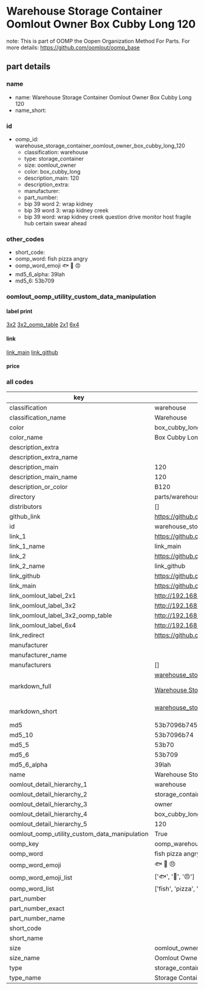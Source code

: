 # Warehouse Storage Container Oomlout Owner Box Cubby Long 120  

note: This is part of OOMP the Oopen Organization Method For Parts. For more details: https://github.com/oomlout/oomp_base

##  part details
  







### name
* name: Warehouse Storage Container Oomlout Owner Box Cubby Long 120
* name_short: 
### id
* oomp_id: warehouse_storage_container_oomlout_owner_box_cubby_long_120
  * classification: warehouse
  * type: storage_container
  * size: oomlout_owner
  * color: box_cubby_long
  * description_main: 120
  * description_extra: 
  * manufacturer: 
  * part_number: 
  * bip 39 word 2: wrap kidney
  * bip 39 word 3: wrap kidney creek
  * bip 39 word: wrap kidney creek question drive monitor host fragile hub certain swear ahead

### other_codes
* short_code: 
* oomp_word: fish pizza angry
* oomp_word_emoji :fish: :pizza: :angry:
* md5_6_alpha: 39lah
* md5_6: 53b709






### oomlout_oomp_utility_custom_data_manipulation
#### label print
[3x2](http://192.168.1.245:1112/?label=oomp%2039lah)
[3x2_oomp_table](http://192.168.1.108:1112/?label=oomp%2039lah)
[2x1](http://192.168.1.242:1112/?label=oomp%2039lah)
[6x4](http://192.168.1.55:1112/?label=oomp%2039lah)    

#### link

[link_main](https://github.com/oomlout/oomlout_oomp_version_1_messy/tree/main/parts/warehouse_storage_container_oomlout_owner_box_cubby_long_120) [link_github](https://github.com/oomlout/oomlout_oomp_version_1_messy/tree/main/parts/warehouse_storage_container_oomlout_owner_box_cubby_long_120)                             

#### price







### all codes 
| key | value |  
| --- | --- |  
| classification | warehouse |  
| classification_name | Warehouse |  
| color | box_cubby_long |  
| color_name | Box Cubby Long |  
| description_extra |  |  
| description_extra_name |  |  
| description_main | 120 |  
| description_main_name | 120 |  
| description_or_color | B120 |  
| directory | parts/warehouse_storage_container_oomlout_owner_box_cubby_long_120 |  
| distributors | [] |  
| github_link | https://github.com/oomlout/oomlout_oomp_part_src/tree/main/parts/warehouse_storage_container_oomlout_owner_box_cubby_long_120 |  
| id | warehouse_storage_container_oomlout_owner_box_cubby_long_120 |  
| link_1 | https://github.com/oomlout/oomlout_oomp_version_1_messy/tree/main/parts/warehouse_storage_container_oomlout_owner_box_cubby_long_120 |  
| link_1_name | link_main |  
| link_2 | https://github.com/oomlout/oomlout_oomp_version_1_messy/tree/main/parts/warehouse_storage_container_oomlout_owner_box_cubby_long_120 |  
| link_2_name | link_github |  
| link_github | https://github.com/oomlout/oomlout_oomp_version_1_messy/tree/main/parts/warehouse_storage_container_oomlout_owner_box_cubby_long_120 |  
| link_main | https://github.com/oomlout/oomlout_oomp_version_1_messy/tree/main/parts/warehouse_storage_container_oomlout_owner_box_cubby_long_120 |  
| link_oomlout_label_2x1 | http://192.168.1.242:1112/?label=oomp%2039lah |  
| link_oomlout_label_3x2 | http://192.168.1.245:1112/?label=oomp%2039lah |  
| link_oomlout_label_3x2_oomp_table | http://192.168.1.108:1112/?label=oomp%2039lah |  
| link_oomlout_label_6x4 | http://192.168.1.55:1112/?label=oomp%2039lah |  
| link_redirect | https://github.com/oomlout/oomlout_oomp_version_1_messy/tree/main/parts/warehouse_storage_container_oomlout_owner_box_cubby_long_120 |  
| manufacturer |  |  
| manufacturer_name |  |  
| manufacturers | [] |  
| markdown_full | [warehouse_storage_container_oomlout_owner_box_cubby_long_120](none)<br>[](none)<br>[Warehouse Storage Container Oomlout Owner Box Cubby Long 120](none)<br><br> |  
| markdown_short | [warehouse_storage_container_oomlout_owner_box_cubby_long_120](none)<br><br> |  
| md5 | 53b7096b745c6dc23c21aaf8665e9ff0 |  
| md5_10 | 53b7096b74 |  
| md5_5 | 53b70 |  
| md5_6 | 53b709 |  
| md5_6_alpha | 39lah |  
| name | Warehouse Storage Container Oomlout Owner Box Cubby Long 120 |  
| oomlout_detail_hierarchy_1 | warehouse |  
| oomlout_detail_hierarchy_2 | storage_container |  
| oomlout_detail_hierarchy_3 | owner |  
| oomlout_detail_hierarchy_4 | box_cubby_long |  
| oomlout_detail_hierarchy_5 | 120 |  
| oomlout_oomp_utility_custom_data_manipulation | True |  
| oomp_key | oomp_warehouse_storage_container_oomlout_owner_box_cubby_long_120 |  
| oomp_word | fish pizza angry |  
| oomp_word_emoji | :fish: :pizza: :angry: |  
| oomp_word_emoji_list | [':fish:', ':pizza:', ':angry:'] |  
| oomp_word_list | ['fish', 'pizza', 'angry'] |  
| part_number |  |  
| part_number_exact |  |  
| part_number_name |  |  
| short_code |  |  
| short_name |  |  
| size | oomlout_owner |  
| size_name | Oomlout Owner |  
| type | storage_container |  
| type_name | Storage Container |  
